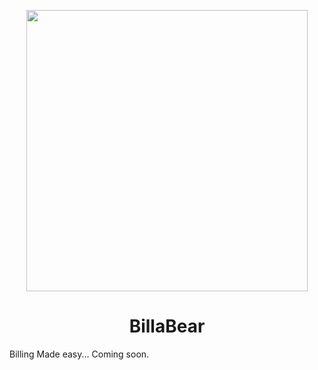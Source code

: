 <p align="center">
  <img width="450px" src="https://ha-static-data.s3.eu-central-1.amazonaws.com/github-readme-logo.png">
</p>

<p align="center">
  <h1 style="text-align: center">BillaBear</h1>
</p>

Billing Made easy... Coming soon.